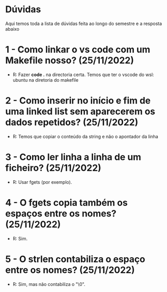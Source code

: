 # Dúvidas
Aqui temos toda a lista de dúvidas feita ao longo do semestre e a resposta abaixo

# 1 - Como linkar o vs code com um Makefile nosso? (25/11/2022)
- R: Fazer **code .** na directoria certa. Temos que ter o vscode do wsl: ubuntu na diretoria do makefile

# 2 - Como inserir no início e fim de uma linked list sem aparecerem os dados repetidos? (25/11/2022)
- R: Temos que copiar o conteúdo da string e não o apontador da linha

# 3 - Como ler linha a linha de um ficheiro? (25/11/2022)

- R: Usar fgets (por exemplo).

# 4 - O fgets copia também os espaços entre os nomes? (25/11/2022)

- R: Sim.

# 5 - O strlen contabiliza o espaço entre os nomes? (25/11/2022)

- R: Sim, mas não contabiliza o "\0".